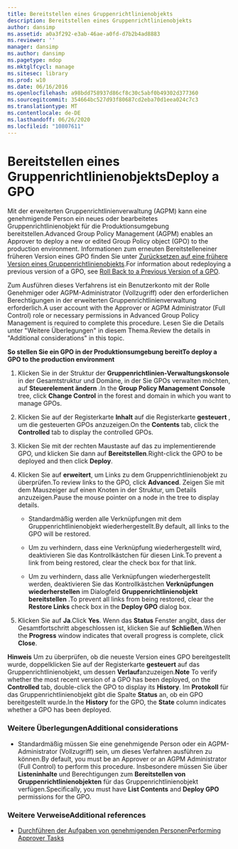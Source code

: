 ```yaml
---
title: Bereitstellen eines Gruppenrichtlinienobjekts
description: Bereitstellen eines Gruppenrichtlinienobjekts
author: dansimp
ms.assetid: a0a3f292-e3ab-46ae-a0fd-d7b2b4ad8883
ms.reviewer: ''
manager: dansimp
ms.author: dansimp
ms.pagetype: mdop
ms.mktglfcycl: manage
ms.sitesec: library
ms.prod: w10
ms.date: 06/16/2016
ms.openlocfilehash: a98bdd758937d86cf8c30c5abf0b49302d377360
ms.sourcegitcommit: 354664bc527d93f80687cd2eba70d1eea024c7c3
ms.translationtype: MT
ms.contentlocale: de-DE
ms.lasthandoff: 06/26/2020
ms.locfileid: "10807611"
---
```

# <span data-ttu-id="36f99-103">Bereitstellen eines Gruppenrichtlinienobjekts</span><span class="sxs-lookup"><span data-stu-id="36f99-103">Deploy a GPO</span></span>


<span data-ttu-id="36f99-104">Mit der erweiterten Gruppenrichtlinienverwaltung (AGPM) kann eine genehmigende Person ein neues oder bearbeitetes Gruppenrichtlinienobjekt für die Produktionsumgebung bereitstellen.</span><span class="sxs-lookup"><span data-stu-id="36f99-104">Advanced Group Policy Management (AGPM) enables an Approver to deploy a new or edited Group Policy object (GPO) to the production environment.</span></span> <span data-ttu-id="36f99-105">Informationen zum erneuten Bereitstelleneiner früheren Version eines GPO finden Sie unter [Zurücksetzen auf eine frühere Version eines Gruppenrichtlinienobjekts](roll-back-to-a-previous-version-of-a-gpo.md).</span><span class="sxs-lookup"><span data-stu-id="36f99-105">For information about redeploying a previous version of a GPO, see [Roll Back to a Previous Version of a GPO](roll-back-to-a-previous-version-of-a-gpo.md).</span></span>

<span data-ttu-id="36f99-106">Zum Ausführen dieses Verfahrens ist ein Benutzerkonto mit der Rolle Genehmiger oder AGPM-Administrator (Vollzugriff) oder den erforderlichen Berechtigungen in der erweiterten Gruppenrichtlinienverwaltung erforderlich.</span><span class="sxs-lookup"><span data-stu-id="36f99-106">A user account with the Approver or AGPM Administrator (Full Control) role or necessary permissions in Advanced Group Policy Management is required to complete this procedure.</span></span> <span data-ttu-id="36f99-107">Lesen Sie die Details unter "Weitere Überlegungen" in diesem Thema.</span><span class="sxs-lookup"><span data-stu-id="36f99-107">Review the details in "Additional considerations" in this topic.</span></span>

**<span data-ttu-id="36f99-108">So stellen Sie ein GPO in der Produktionsumgebung bereit</span><span class="sxs-lookup"><span data-stu-id="36f99-108">To deploy a GPO to the production environment</span></span>**

1.  <span data-ttu-id="36f99-109">Klicken Sie in der Struktur der **Gruppenrichtlinien-Verwaltungskonsole** in der Gesamtstruktur und Domäne, in der Sie GPOs verwalten möchten, auf **Steuerelement ändern** .</span><span class="sxs-lookup"><span data-stu-id="36f99-109">In the **Group Policy Management Console** tree, click **Change Control** in the forest and domain in which you want to manage GPOs.</span></span>

2.  <span data-ttu-id="36f99-110">Klicken Sie auf der Registerkarte **Inhalt** auf die Registerkarte **gesteuert** , um die gesteuerten GPOs anzuzeigen.</span><span class="sxs-lookup"><span data-stu-id="36f99-110">On the **Contents** tab, click the **Controlled** tab to display the controlled GPOs.</span></span>

3.  <span data-ttu-id="36f99-111">Klicken Sie mit der rechten Maustaste auf das zu implementierende GPO, und klicken Sie dann auf **Bereitstellen**.</span><span class="sxs-lookup"><span data-stu-id="36f99-111">Right-click the GPO to be deployed and then click **Deploy**.</span></span>

4.  <span data-ttu-id="36f99-112">Klicken Sie auf **erweitert**, um Links zu dem Gruppenrichtlinienobjekt zu überprüfen.</span><span class="sxs-lookup"><span data-stu-id="36f99-112">To review links to the GPO, click **Advanced**.</span></span> <span data-ttu-id="36f99-113">Zeigen Sie mit dem Mauszeiger auf einen Knoten in der Struktur, um Details anzuzeigen.</span><span class="sxs-lookup"><span data-stu-id="36f99-113">Pause the mouse pointer on a node in the tree to display details.</span></span>

    -   <span data-ttu-id="36f99-114">Standardmäßig werden alle Verknüpfungen mit dem Gruppenrichtlinienobjekt wiederhergestellt.</span><span class="sxs-lookup"><span data-stu-id="36f99-114">By default, all links to the GPO will be restored.</span></span>

    -   <span data-ttu-id="36f99-115">Um zu verhindern, dass eine Verknüpfung wiederhergestellt wird, deaktivieren Sie das Kontrollkästchen für diesen Link.</span><span class="sxs-lookup"><span data-stu-id="36f99-115">To prevent a link from being restored, clear the check box for that link.</span></span>

    -   <span data-ttu-id="36f99-116">Um zu verhindern, dass alle Verknüpfungen wiederhergestellt werden, deaktivieren Sie das Kontrollkästchen **Verknüpfungen wiederherstellen** im Dialogfeld **Gruppenrichtlinienobjekt bereitstellen** .</span><span class="sxs-lookup"><span data-stu-id="36f99-116">To prevent all links from being restored, clear the **Restore Links** check box in the **Deploy GPO** dialog box.</span></span>

5.  <span data-ttu-id="36f99-117">Klicken Sie auf **Ja**.</span><span class="sxs-lookup"><span data-stu-id="36f99-117">Click **Yes**.</span></span> <span data-ttu-id="36f99-118">Wenn das **Status** Fenster angibt, dass der Gesamtfortschritt abgeschlossen ist, klicken Sie auf **Schließen**.</span><span class="sxs-lookup"><span data-stu-id="36f99-118">When the **Progress** window indicates that overall progress is complete, click **Close**.</span></span>

<span data-ttu-id="36f99-119">**Hinweis**  Um zu überprüfen, ob die neueste Version eines GPO bereitgestellt wurde, doppelklicken Sie auf der Registerkarte **gesteuert** auf das Gruppenrichtlinienobjekt, um dessen **Verlauf**anzuzeigen.</span><span class="sxs-lookup"><span data-stu-id="36f99-119">**Note** To verify whether the most recent version of a GPO has been deployed, on the **Controlled** tab, double-click the GPO to display its **History**.</span></span> <span data-ttu-id="36f99-120">Im **Protokoll** für das Gruppenrichtlinienobjekt gibt die Spalte **Status** an, ob ein GPO bereitgestellt wurde.</span><span class="sxs-lookup"><span data-stu-id="36f99-120">In the **History** for the GPO, the **State** column indicates whether a GPO has been deployed.</span></span>

 

### <span data-ttu-id="36f99-121">Weitere Überlegungen</span><span class="sxs-lookup"><span data-stu-id="36f99-121">Additional considerations</span></span>

-   <span data-ttu-id="36f99-122">Standardmäßig müssen Sie eine genehmigende Person oder ein AGPM-Administrator (Vollzugriff) sein, um dieses Verfahren ausführen zu können.</span><span class="sxs-lookup"><span data-stu-id="36f99-122">By default, you must be an Approver or an AGPM Administrator (Full Control) to perform this procedure.</span></span> <span data-ttu-id="36f99-123">Insbesondere müssen Sie über **Listeninhalte** und Berechtigungen zum **Bereitstellen von Gruppenrichtlinienobjekten** für das Gruppenrichtlinienobjekt verfügen.</span><span class="sxs-lookup"><span data-stu-id="36f99-123">Specifically, you must have **List Contents** and **Deploy GPO** permissions for the GPO.</span></span>

### <span data-ttu-id="36f99-124">Weitere Verweise</span><span class="sxs-lookup"><span data-stu-id="36f99-124">Additional references</span></span>

-   [<span data-ttu-id="36f99-125">Durchführen der Aufgaben von genehmigenden Personen</span><span class="sxs-lookup"><span data-stu-id="36f99-125">Performing Approver Tasks</span></span>](performing-approver-tasks.md)

 

 





